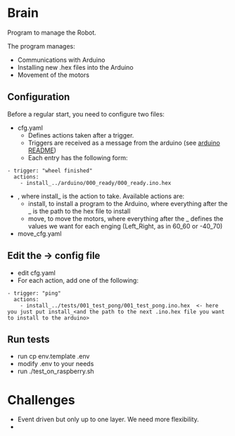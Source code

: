 # Brain

Program to manage the Robot.

The program manages: 
- Communications with Arduino
- Installing new .hex files into the Arduino
- Movement of the motors

## Configuration

Before a regular start, you need to configure two files:
- cfg.yaml
  - Defines actions taken after a trigger.
  - Triggers are received as a message from the arduino (see [arduino README](./ARDUINO.md))
  - Each entry has the following form:
```
- trigger: "wheel finished"
  actions:
    - install_../arduino/000_ready/000_ready.ino.hex
```
  - , where install\_ is the action to take. Available actions are:
    - install, to install a program to the Arduino, where everything after the \_ is the path to the hex file to install
    - move, to move the motors, where everything after the \_ defines the values we want for each enging (Left_Right, as in 60_60 or -40_70)
- move_cfg.yaml


## Edit the -> config file
- edit cfg.yaml
- For each action, add one of the following:
```
- trigger: "ping"
  actions:
    - install_../tests/001_test_pong/001_test_pong.ino.hex  <- here you just put install_<and the path to the next .ino.hex file you want to install to the arduino>
```


## Run tests
- run cp env.template .env
- modify .env to your needs 
- run ./test_on_raspberry.sh 


# Challenges
- Event driven but only up to one layer. We need more flexibility.
- 
